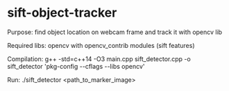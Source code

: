 # sift-object-tracker

Purpose: find object location on webcam frame and track it with opencv lib

Required libs: opencv with opencv_contrib modules (sift features)

Compilation: g++ -std=c++14 -O3 main.cpp sift_detector.cpp -o sift_detector 'pkg-config --cflags --libs opencv'

Run: ./sift_detector <path_to_marker_image>
